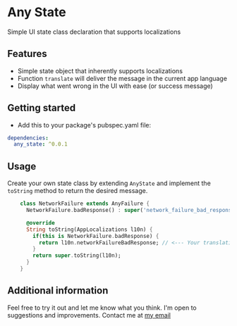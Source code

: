 # Any State

Simple UI state class declaration that supports localizations

## Features

- Simple state object that inherently supports localizations
- Function `translate` will deliver the message in the current app language
- Display what went wrong in the UI with ease (or success message)

## Getting started

- Add this to your package's pubspec.yaml file:

```yaml
dependencies:
  any_state: ^0.0.1
```

## Usage

Create your own state class by extending `AnyState` and implement the `toString` method to return the desired message.

```dart
    class NetworkFailure extends AnyFailure {
      NetworkFailure.badResponse() : super('network_failure_bad_response');

      @override
      String toString(AppLocalizations l10n) {
        if(this is NetworkFailure.badResponse) {
          return l10n.networkFailureBadResponse; // <--- Your translation key
        }
        return super.toString(l10n);
      }
    }
```

## Additional information

Feel free to try it out and let me know what you think. I'm open to suggestions and improvements.
Contact me at [my email](mailto:ndnam198@gmail.com)
